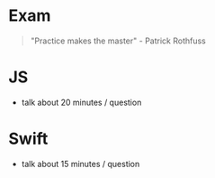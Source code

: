 # Exam
> "Practice makes the master" - Patrick Rothfuss

# JS
* talk about 20 minutes / question

# Swift
* talk about 15 minutes / question

